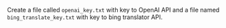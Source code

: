 Create a file called `openai_key.txt` with key to OpenAI API and a file named `bing_translate_key.txt` with key to bing translator API.